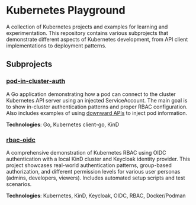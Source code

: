 # Kubernetes Playground

A collection of Kubernetes projects and examples for learning and experimentation. This repository contains various subprojects that demonstrate different aspects of Kubernetes development, from API client implementations to deployment patterns.

## Subprojects

### [pod-in-cluster-auth](./pod-in-cluster-auth/)
A Go application demonstrating how a pod can connect to the cluster Kubernetes API server using an injected ServiceAccount. The main goal is to show in-cluster authentication patterns and proper RBAC configuration. Also includes examples of using [downward APIs](https://kubernetes.io/docs/concepts/workloads/pods/downward-api/) to inject pod information.

**Technologies**: Go, Kubernetes client-go, KinD

### [rbac-oidc](./rbac-oidc/)
A comprehensive demonstration of Kubernetes RBAC using OIDC authentication with a local KinD cluster and Keycloak identity provider. This project showcases real-world authentication patterns, group-based authorization, and different permission levels for various user personas (admins, developers, viewers). Includes automated setup scripts and test scenarios.

**Technologies**: Kubernetes, KinD, Keycloak, OIDC, RBAC, Docker/Podman
